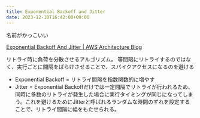 ```yaml
---
title: Exponential Backoff and Jitter
date: 2023-12-10T16:42:00+09:00
---
```


名前がかっこいい

[Exponential Backoff And Jitter | AWS Architecture Blog](https://aws.amazon.com/blogs/architecture/exponential-backoff-and-jitter/)

リトライ時に負荷を分散させるアルゴリズム。
等間隔にリトライするのではなく、実行ごとに間隔をばらけさせることで、スパイクアクセスになるのを避ける

* Exponential Backoff = リトライ間隔を指数関数的に増やす
* Jitter = Exponential Backoffだけでは一定間隔でリトライが行われるため、同時に多数のリトライが発生した場合に実行タイミングが同じになってしまう。これを避けるためにJitterと呼ばれるランダムな時間のずれを設定することで、リトライ間隔に幅をもたせられる。

